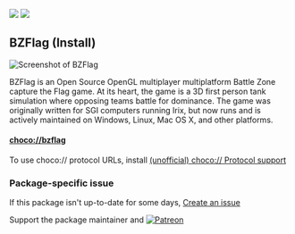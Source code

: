 [![](https://img.shields.io/chocolatey/v/bzflag?color=green&label=bzflag)](https://chocolatey.org/packages/bzflag) [![](https://img.shields.io/chocolatey/dt/bzflag)](https://chocolatey.org/packages/bzflag)

## BZFlag (Install)

![Screenshot of BZFlag](https://www.bzflag.org/assets/images/getting-started/user-interface-layout.jpg)

BZFlag is an Open Source OpenGL multiplayer multiplatform Battle Zone
capture the Flag game.  At its heart, the game is a 3D first person
tank simulation where opposing teams battle for dominance.  The game
was originally written for SGI computers running Irix, but now runs
and is actively maintained on Windows, Linux, Mac OS X, and other
platforms.

#### [choco://bzflag](choco://bzflag)
To use choco:// protocol URLs, install [(unofficial) choco:// Protocol support ](https://chocolatey.org/packages/choco-protocol-support)

### Package-specific issue
If this package isn't up-to-date for some days, [Create an issue](https://github.com/tunisiano187/Chocolatey-packages/issues/new/choose)

Support the package maintainer and [![Patreon](https://cdn.jsdelivr.net/gh/tunisiano187/Chocolatey-packages@d15c4e19c709e7148588d4523ffc6dd3cd3c7e5e/icons/patreon.png)](https://www.patreon.com/bePatron?u=39585820)
